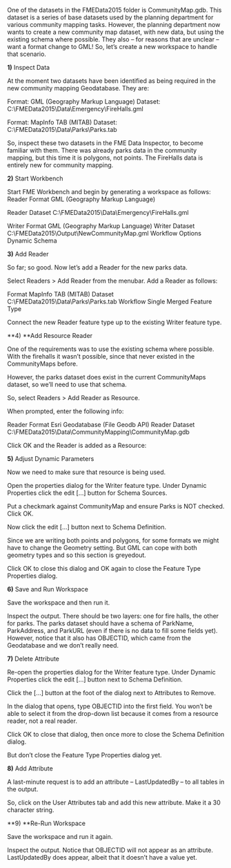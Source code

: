 One of the datasets in the FMEData2015 folder is CommunityMap.gdb. This dataset is a series of base datasets used by the planning department for various community mapping tasks.
However, the planning department now wants to create a new community map dataset, with new data, but using the existing schema where possible. They also – for reasons that are unclear – want a format change to GML!
So, let’s create a new workspace to handle that scenario.

**1)** Inspect Data

At the moment two datasets have been identified as being required in the new community mapping Geodatabase. They are:

Format: GML (Geography Markup Language)
Dataset: C:\FMEData2015\Data\Emergency\FireHalls.gml

Format: MapInfo TAB (MITAB)
Dataset: C:\FMEData2015\Data\Parks\Parks.tab

So, inspect these two datasets in the FME Data Inspector, to become familiar with them. There was already parks data in the community mapping, but this time it is polygons, not points. The FireHalls data is entirely new for community mapping.

**2)** Start Workbench

Start FME Workbench and begin by generating a workspace as follows: Reader Format GML (Geography Markup Language)

Reader Dataset C:\FMEData2015\Data\Emergency\FireHalls.gml

Writer Format GML (Geography Markup Language)
Writer Dataset C:\FMEData2015\Output\NewCommunityMap.gml
Workflow Options Dynamic Schema

**3)** Add Reader

So far; so good. Now let’s add a Reader for the new parks data.

Select Readers > Add Reader from the menubar. Add a Reader as follows:

Format MapInfo TAB (MITAB)
Dataset C:\FMEData2015\Data\Parks\Parks.tab
Workflow Single Merged Feature Type

Connect the new Reader feature type up to the existing Writer feature type.

**4) **Add Resource Reader

One of the requirements was to use the existing schema where possible. With the firehalls it wasn’t possible, since that never existed in the CommunityMaps before.

However, the parks dataset does exist in the current CommunityMaps dataset, so we’ll need to use that schema.

So, select Readers > Add Reader as Resource.

When prompted, enter the following info:

Reader Format Esri Geodatabase (File Geodb API)
Reader Dataset C:\FMEData2015\Data\CommunityMapping\CommunityMap.gdb

Click OK and the Reader is added as a Resource:

**5)** Adjust Dynamic Parameters

Now we need to make sure that resource is being used.

Open the properties dialog for the Writer feature type. Under Dynamic Properties click the edit […] button for Schema Sources.

Put a checkmark against CommunityMap and ensure Parks is NOT checked. Click OK.

Now click the edit […] button next to Schema Definition.

Since we are writing both points and polygons, for some formats we might have to change the Geometry setting. But GML can cope with both geometry types and so this section is greyedout.

Click OK to close this dialog and OK again to close the Feature Type Properties dialog.

**6)** Save and Run Workspace

Save the workspace and then run it.

Inspect the output. There should be two layers: one for fire halls, the other for parks. The parks dataset should have a schema of ParkName, ParkAddress, and ParkURL (even if there is no data to fill some fields yet). However, notice that it also has OBJECTID, which came from the Geodatabase and we don’t really need.

**7)** Delete Attribute

Re-open the properties dialog for the Writer feature type. Under Dynamic Properties click the edit […] button next to Schema Definition.

Click the […] button at the foot of the dialog next to Attributes to Remove.

In the dialog that opens, type OBJECTID into the first field. You won’t be able to select it from the drop-down list because it comes from a resource reader, not a real reader.

Click OK to close that dialog, then once more to close the Schema Definition dialog.

But don’t close the Feature Type Properties dialog yet.

**8)** Add Attribute

A last-minute request is to add an attribute – LastUpdatedBy – to all tables in the output.

So, click on the User Attributes tab and add this new attribute. Make it a 30 character string.

**9) **Re-Run Workspace

Save the workspace and run it again.

Inspect the output. Notice that OBJECTID will not appear as an attribute. LastUpdatedBy does appear, albeit that it doesn’t have a value yet.